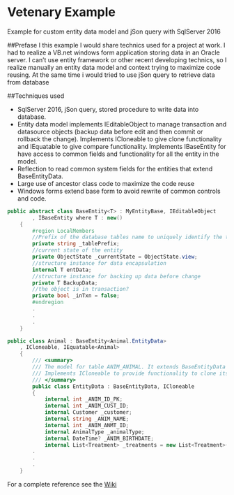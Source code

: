 # Vetenary Example
Example for custom entity data model and jSon query with SqlServer 2016

##Prefase
I this example I would share technics used for a project at work. I had to realize a VB.net windows form application storing data in an Oracle server. I can’t use entity framework or other recent developing technics, so I realize manually an entity data model and context trying to maximize code reusing. At the same time i would tried to use jSon query to retrieve data from database

##Techniques used
* SqlServer 2016, jSon query, stored procedure to write data into database.
* Entity data model implements IEditableObject to manage transaction and datasource objects (backup data before edit and then commit or    rollback the change). 
  Implements ICloneable to give clone functionality and IEquatable to give compare functionality.
  Implements IBaseEntity for have access to common fields and functionality for all the entity in the model.
* Reflection to read common system fields for the entities that extend BaseEntityData.
* Large use of ancestor class code to maximize the code reuse
* Windows forms extend base form to avoid rewrite of common controls and code.

```csharp
public abstract class BaseEntity<T> : MyEntityBase, IEditableObject
        , IBaseEntity where T : new()
    {
        #region LocalMembers
        //Prefix of the database tables name to uniquely identify the tables in the database
        private string _tablePrefix;
        //current state of the entity
        private ObjectState _currentState = ObjectState.view;
        //structure instance for data encapsulation
        internal T entData;
        //structure instance for backing up data before change
        private T BackupData;
        //the object is in transaction?
        private bool _inTxn = false;
        #endregion
        .
        .
        .
    }
```
```csharp
public class Animal : BaseEntity<Animal.EntityData>
    , ICloneable, IEquatable<Animal>
    {
        /// <summary>
        /// The model for table ANIM_ANIMAL. It extends BaseEntityData so it has the common system fields.
        /// Implements ICloneable to provide functionality to clone itself for backup scope
        /// </summary>
        public class EntityData : BaseEntityData, ICloneable
        {
            internal int _ANIM_ID_PK;
            internal int _ANIM_CUST_ID;
            internal Customer _customer;
            internal string _ANIM_NAME;
            internal int _ANIM_ANMT_ID;
            internal AnimalType _animalType;
            internal DateTime? _ANIM_BIRTHDATE;
            internal List<Treatment> _treatments = new List<Treatment>();
        .
        .
        .
    }
```

For a complete reference see the [Wiki](https://github.com/cervelliriccardo/VetenaryExample/wiki)
